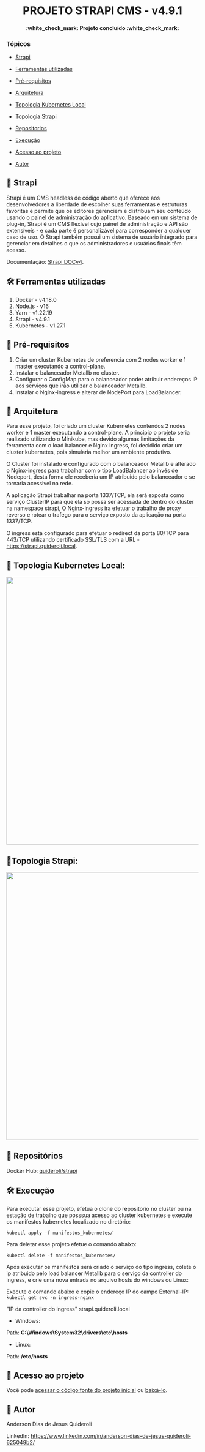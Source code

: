 <h1 align="center"> PROJETO STRAPI CMS - v4.9.1 </h1>
<h4 align="center"> 
    :white_check_mark:  Projeto concluído  :white_check_mark:
</h4>

### Tópicos 

- [Strapi](#strapi)

- [Ferramentas utilizadas](#ferramentas-utilizadas)

- [Pré-requisitos](#pré-requisitos)

- [Arquitetura](#arquitetura)

- [Topologia Kubernetes Local](#topologia-kubernetes-local)

- [Topologia Strapi](#topologia-strapi)

- [Repositorios](#repositórios)

- [Execução](#execução)

- [Acesso ao projeto](#acesso-ao-projeto)
 
- [Autor](#autor)


## 💽 Strapi

Strapi é um CMS headless de código aberto que oferece aos desenvolvedores a liberdade de escolher suas ferramentas e estruturas favoritas e permite que os editores gerenciem e distribuam seu conteúdo usando o painel de administração do aplicativo. Baseado em um sistema de plug-in, Strapi é um CMS flexível cujo painel de administração e API são extensíveis - e cada parte é personalizável para corresponder a qualquer caso de uso. O Strapi também possui um sistema de usuário integrado para gerenciar em detalhes o que os administradores e usuários finais têm acesso.

Documentação: [Strapi DOCv4](https://docs.strapi.io/dev-docs/intro).

## 🛠 Ferramentas utilizadas

1. Docker - v4.18.0
2. Node.js - v16
3. Yarn - v1.22.19
4. Strapi - v4.9.1
5. Kubernetes - v1.27.1

## 🧩 Pré-requisitos

1. Criar um cluster Kubernetes de preferencia com 2 nodes worker e 1 master executando a control-plane.
2. Instalar o balanceador Metallb no cluster.
3. Configurar o ConfigMap para o balanceador poder atribuir endereços IP aos serviços que irão utilizar o balanceador Metallb.
4. Instalar o Nginx-ingress e alterar de NodePort para LoadBalancer.

## 📏 Arquitetura

Para esse projeto, foi criado um cluster Kubernetes contendos 2 nodes worker e 1 master executando a control-plane.
A principio o projeto seria realizado utilizando o Minikube, mas devido algumas limitações da ferramenta com o load balancer e Nginx Ingress, foi decidido criar um cluster kubernetes, pois simularia melhor um ambiente produtivo.

O Cluster foi instalado e configurado com o balanceador Metallb e alterado o Nginx-ingress para trabalhar com o tipo LoadBalancer ao invés de Nodeport, desta forma ele receberia um IP atribuido pelo balanceador e se tornaria acessivel na rede.

A aplicação Strapi trabalhar na porta 1337/TCP, ela será exposta como serviço ClusterIP para que ela só possa ser acessada de dentro do cluster na namespace strapi, O Nginx-ingress ira efetuar o trabalho de proxy reverso e rotear o trafego para o serviço exposto da aplicação na porta 1337/TCP.

O ingress está configurado para efetuar o redirect da porta 80/TCP para 443/TCP utilizando certificado SSL/TLS com a URL - https://strapi.quideroli.local.

## 📐 Topologia Kubernetes Local:

<div allign="center">
<img src="https://user-images.githubusercontent.com/127318593/233867632-e272b9b5-f885-4989-9eef-139c86040e59.JPG" width="700px" />
</div>

## 📐Topologia Strapi:

<div allign="center">
<img src="https://user-images.githubusercontent.com/127318593/233867656-dcc74cc7-6dd0-4b4e-83a2-ddb35dae34be.JPG" width="700px" />
</div>

## 📁 Repositórios

Docker Hub: [quideroli/strapi](https://hub.docker.com/r/quideroli/strapi)

## 🛠️ Execução

Para executar esse projeto, efetua o clone do repositorio no cluster ou na estação de trabalho que posssua acesso ao cluster kubernetes e execute os manifestos kubernetes localizado no diretório:

`kubectl apply -f manifestos_kubernetes/`
 
Para deletar esse projeto efetue o comando abaixo:

`kubectl delete -f manifestos_kubernetes/`

Após executar os manifestos será criado o serviço do tipo ingress, colete o ip atribuido pelo load balancer Metallb para o serviço da controller do ingress, e crie uma nova entrada no arquivo hosts do windows ou Linux:

Execute o comando abaixo e copie o endereço IP do campo External-IP:
`kubectl get svc -n ingress-nginx`

"IP da controller do ingress" strapi.quideroli.local

- Windows:

Path: **C:\Windows\System32\drivers\etc\hosts**

- Linux:

Path: **/etc/hosts**

## 📁 Acesso ao projeto

Você pode [acessar o código fonte do projeto inicial](https://github.com/strapi/strapi) ou [baixá-lo](https://github.com/strapi/strapi/archive/refs/heads/main.zip).

## 👦 Autor
Anderson Dias de Jesus Quideroli

LinkedIn: https://www.linkedin.com/in/anderson-dias-de-jesus-quideroli-625049b2/

